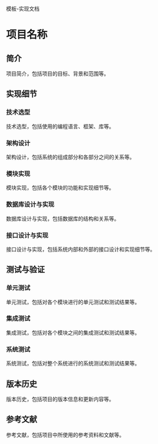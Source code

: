 模板-实现文档

# 项目名称

## 简介

项目简介，包括项目的目标、背景和范围等。

## 实现细节

### 技术选型

技术选型，包括使用的编程语言、框架、库等。

### 架构设计

架构设计，包括系统的组成部分和各部分之间的关系等。

### 模块实现

模块实现，包括各个模块的功能和实现细节等。

### 数据库设计与实现

数据库设计与实现，包括数据库的结构和关系等。

### 接口设计与实现

接口设计与实现，包括系统内部和外部的接口设计和实现细节等。

## 测试与验证

### 单元测试

单元测试，包括对各个模块进行的单元测试和测试结果等。

### 集成测试

集成测试，包括对各个模块之间的集成测试和测试结果等。

### 系统测试

系统测试，包括对整个系统进行的系统测试和测试结果等。

## 版本历史

版本历史，包括项目的版本信息和更新内容等。

## 参考文献

参考文献，包括项目中所使用的参考资料和文献等。

